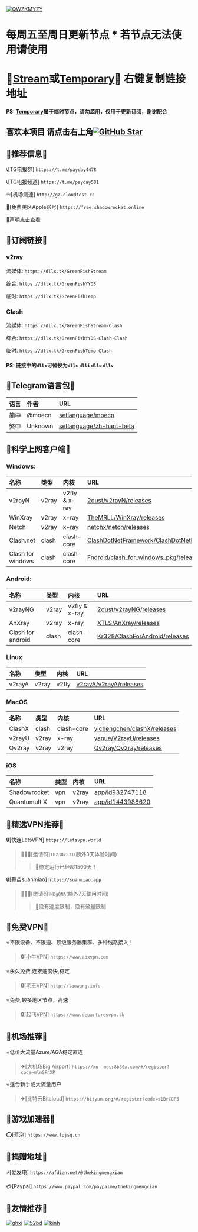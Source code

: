 [![QWZKMYZY](https://github.com/ThekingMX1998/free-v2ray-code/raw/master/Image/QWZKMYZY.png)](https://github.com/ThekingMX1998/free-v2ray-code#)

# 每周五至周日更新节点 * 若节点无法使用请使用

# 🤜[Stream](https://dllx.tk/GreenFishStream)或[Temporary](https://dllx.tk/GreenFishTemp)🤛 右键复制链接地址

#### PS: [Temporary](https://dllx.tk/GreenFishTemp)属于临时节点，请勿滥用，仅用于更新订阅，谢谢配合

## 喜欢本项目 请点击右上角[![GitHub Star](https://img.shields.io/github/stars/ThekingMX1998/free-v2ray-code.svg?style=flat-square&label=Star&color=00ADD8&logo=github)](https://github.com/ThekingMX1998/free-v2ray-code/)

## 📢推荐信息📢

📞[TG电报群] `https://t.me/payday4478`

📞[TG电报频道] `https://t.me/payday501`

♾️[机场测速] `http://gz.cloudtest.cc`

🧰[免费美区Apple账号] `https://free.shadowrocket.online`

📛声明[点击查看](https://github.com/ThekingMX1998/free-v2ray-code/blob/none/README.md)


## 📢订阅链接📢

### v2ray

流媒体: `https://dllx.tk/GreenFishStream`

综合: `https://dllx.tk/GreenFishYYDS`

临时: `https://dllx.tk/GreenFishTemp`


### Clash

流媒体: `https://dllx.tk/GreenFishStream-Clash`

综合: `https://dllx.tk/GreenFishYYDS-Clash-Clash`

临时: `https://dllx.tk/GreenFishTemp-Clash`

#### PS: 链接中的`dllx`可替换为`dllc` `dlli` `dllo` `dllv`

## 📢Telegram语言包📢

| 语言| 作者| URL|
| :--- | :--- | :--- |
| 简中 |@moecn | [setlanguage/moecn](https://t.me/setlanguage/moecn) |
| 繁中 |Unknown | [setlanguage/zh-hant-beta](https://t.me/setlanguage/zh-hant-beta) |


## 📢科学上网客户端📢 

### Windows:

| 名称| 类型| 内核| URL|
| :--- | :--- | :--- | :--- |
| v2rayN | v2ray | v2fly & x-ray | [2dust/v2rayN/releases](https://github.com/2dust/v2rayN/releases) |
| WinXray | v2ray | x-ray | [TheMRLL/WinXray/releases](https://github.com/TheMRLL/WinXray/releases) |
| Netch | v2ray | x-ray | [netchx/netch/releases](https://github.com/netchx/netch/releases) |
| Clash.net | clash | clash-core | [ClashDotNetFramework/ClashDotNetFramework/releases](https://github.com/ThekingMX1998/free-v2ray-code/tree/master/File/Clash.NET) |
| Clash for windows | clash | clash-core | [Fndroid/clash_for_windows_pkg/releases](https://github.com/Fndroid/clash_for_windows_pkg/releases) |


### Android:

| 名称| 类型| 内核| URL|
| :--- | :--- | :--- | :--- |
| v2rayNG | v2ray | v2fly & x-ray | [2dust/v2rayNG/releases](https://github.com/2dust/v2rayNG/releases) |
| AnXray | v2ray | x-ray | [XTLS/AnXray/releases](https://github.com/XTLS/AnXray/releases) |
| Clash for android | clash | clash-core | [Kr328/ClashForAndroid/releases](https://github.com/Kr328/ClashForAndroid/releases) |


### Linux
| 名称| 类型| 内核| URL|
| :--- | :--- | :--- | :--- |
| v2rayA | v2ray | v2fly | [v2rayA/v2rayA/releases](https://github.com/v2rayA/v2rayA/releases) |


### MacOS

| 名称| 类型| 内核| URL|
| :--- | :--- | :--- | :--- |
| ClashX | clash | clash-core | [yichengchen/clashX/releases](https://github.com/yichengchen/clashX/releases) |
| v2rayU | v2ray | x-ray | [yanue/V2rayU/releases](https://github.com/yanue/V2rayU/releases) |
| Qv2ray | v2ray | v2ray | [Qv2ray/Qv2ray/releases](https://github.com/Qv2ray/Qv2ray/releases) |


### iOS

| 名称| 类型| 内核| URL|
| :--- | :--- | :--- | :--- |
| Shadowrocket | vpn | v2ray | [app/id932747118](https://apps.apple.com/us/app/id932747118) |
| Quantumult X | vpn | v2ray | [app/id1443988620](https://apps.apple.com/us/app/id1443988620) |


## 📢精选VPN推荐📢 

🔒[快连LetsVPN] `https://letsvpn.world`
>🧑‍🤝‍🧑[邀请码]`102307531`(额外3天体验时间)
>>🚀稳定运行已经超1500天！

🔒[蒜苗suanmiao] `https://suanmiao.app`
>🧑‍🤝‍🧑[邀请码]`NDg0NA`(额外7天使用时间)
>>🚀没有速度限制，没有流量限制

## 📢免费VPN📢 

⭐不限设备、不限速、顶级服务器集群、多种线路接入！
>🔒[小牛VPN] `https://www.aoxvpn.com`

⭐永久免费,连接速度快,稳定
>🔒[老王VPN] `http://laowang.info`

⭐免费,较多地区节点，高速
>🔒[起飞VPN] `https://www.departuresvpn.tk`

## 📢机场推荐📢 

⭐低价大流量Azure/AGA稳定直连
>✈[大机场Big Airport] `https://xn--mesr8b36x.com/#/register?code=mlnSFnXP`

⭐适合新手或大流量用户
>✈[比特云Bitcloud] `https://bityun.org/#/register?code=s1BrCGF5`

## 📢游戏加速器📢 

⭕[蓝泡] `https://www.lpjsq.cn`

## 📢捐赠地址📢 

⚡[爱发电] `https://afdian.net/@thekingmengxian`

💳[Paypal] `https://www.paypal.com/paypalme/thekingmengxian`

## 📢友情推荐📢 

[![ghxi](https://github.com/ThekingMX1998/free-v2ray-code/raw/master/Image/ghboke-logo.png)](https://ghxi.com)
[![52bd](https://github.com/ThekingMX1998/free-v2ray-code/raw/master/Image/52bd-logo.png)](https://www.52bd.net)
[![kinh](https://github.com/ThekingMX1998/free-v2ray-code/raw/master/Image/kinh-Logo.png)](https://kinh.cc/)

